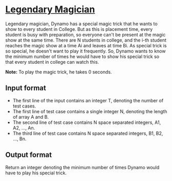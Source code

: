 # [Legendary Magician][link]

Legendary magician, Dynamo has a special magic trick that he wants to show to every student in College. But as this is placement time, every student is busy with preparation, so everyone can't be present at the magic show at the same time. There are N students in college, and the i-th student reaches the magic show at a time Ai and leaves at time Bi. As special trick is so special, he doesn't want to play it frequently. So, Dynamo wants to know the minimum number of times he would have to show his special trick so that every student in college can watch this.

**Note:** To play the magic trick, he takes 0 seconds.

## Input format

- The first line of the input contains an integer T, denoting the number of test cases.
- The first line of test case contains a single integer N, denoting the length of array A and B.
- The second line of test case contains N space separated integers, A1, A2, ..., An.
- The third line of test case contains N space separated integers, B1, B2, ..., Bn.

## Output format

Return an integer denoting the minimum number of times Dynamo would have to play his special trick.

[link]: https://www.hackerearth.com/practice/algorithms/greedy/basics-of-greedy-algorithms/practice-problems/algorithm/legendary-magician-64c50776/
